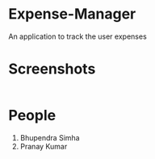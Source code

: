 # Expense-Manager
An application to track the user expenses

# Screenshots 
<img src="">

# People
1. Bhupendra Simha
2. Pranay Kumar


